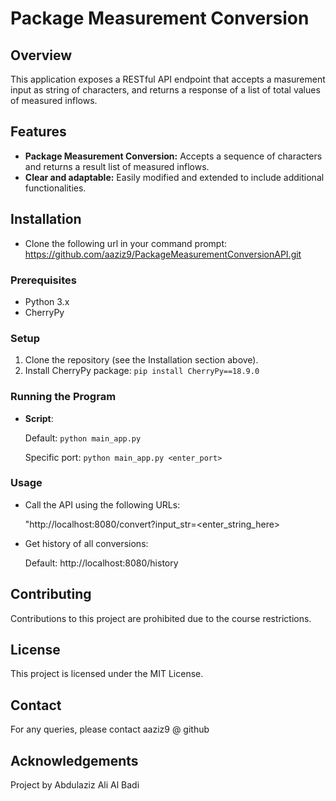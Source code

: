
# Package Measurement Conversion

## Overview
This application exposes a RESTful API endpoint that accepts a masurement input as string of characters, and returns a response of a list of total values of measured inflows.

## Features 
- **Package Measurement Conversion:** Accepts a sequence of characters and returns a result list of measured inflows.
- **Clear and adaptable:** Easily modified and extended to include additional functionalities.

## Installation
- Clone the following url in your command prompt: https://github.com/aaziz9/PackageMeasurementConversionAPI.git

### Prerequisites
- Python 3.x
- CherryPy

### Setup
1. Clone the repository (see the Installation section above).
2. Install CherryPy package: 
    ```pip install CherryPy==18.9.0```

### Running the Program
- **Script**:

    Default: ```python main_app.py```
    
    Specific port: ```python main_app.py <enter_port>```

### Usage
- Call the API using the following URLs: 

    "http://localhost:8080/convert?input_str=<enter_string_here> 


- Get history of all conversions: 

    Default: http://localhost:8080/history

## Contributing
Contributions to this project are prohibited due to the course restrictions.

## License
This project is licensed under the MIT License.

## Contact
For any queries, please contact aaziz9 @ github

## Acknowledgements
Project by Abdulaziz Ali Al Badi